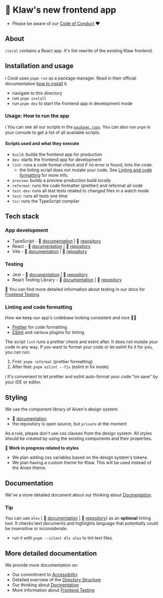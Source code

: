 # 🪸 Klaw's new frontend app

- Please be aware of our [Code of Conduct](../CODE_OF_CONDUCT.md) ❤️

## About

`/coral` contains a React app. It's the rewrite of the existing Klaw frontend. 

## Installation and usage 

ℹ️ Coral uses `pnpm run` as a package manager. Read in their official documentation [how to install](https://pnpm.io/installation) it. 

- navigate to this directory
- run `pnpm install`
- run `pnpm dev` to start the frontend app in development mode

### Usage: How to run the app

ℹ️ You can see all our scripts in the [`package.json`](package.json).
You can also run `pnpm` in your console to get a list of all available scripts.

#### Scripts used and what they execute
- `build`: builds the frontend app for production
- `dev`: starts the frontend app for development
- `lint`: runs a code format check and if no error is found, lints the code. 
  - the linting script does not mutate your code. See [Linting and code formatting](#linting-and-code-formatting) for more info.
- `preview`: builds a preview production build _locally_
- `reformat`: runs the code formatter (prettier) and reformat all code
- `test-dev`: runs all test tests related to changed files in a watch mode
- `test`: runs all tests one time
- `tsc`: runs the TypeScript compiler

## Tech stack

### App development
- TypeScript - 📃 [documentation](https://www.typescriptlang.org/) | 🐙 [repository](https://github.com/microsoft/TypeScript)
- React - 📃 [documentation](https://reactjs.org/docs/getting-started.html) | 🐙 [repository](https://github.com/facebook/react/)
- Vite - 📃 [documentation](https://vitejs.dev/guide/) | 🐙 [repository](https://github.com/vitejs/vite)

### Testing
- Jest - 📃 [documentation](https://jestjs.io/docs/getting-started) | 🐙 [repository](https://github.com/facebook/jest)
- React Testing Library - 📃 [documentation](https://testing-library.com/docs/react-testing-library/intro/) | 🐙 [repository](https://github.com/testing-library/react-testing-library)

📃 You can find more detailed information about testing in our docs for [Frontend Testing](docs/frontend-testing.md).

### Linting and code formatting
How we keep our app's codebase looking consistent and nice 💅🏼

- [Prettier](https://prettier.io/) for code formatting
- [ESlint](https://eslint.org/) and various plugins for linting

The script `lint` runs a prettier check and eslint after. It does not mutate your code in any way. If you want to format your code or let eslint fix it for you, you can run:

1. First: `pnpm reformat` (prettier formatting)
2. After that: `pnpm eslint --fix` (eslint in fix mode)

ℹ️ It's convenient to let prettier and eslint auto-format your code "on save" by your IDE or editor.

## Styling 

We use the component library of Aiven's design system:
  - 📃 [documentation](https://aiven-ds.netlify.app/)
  - the repository is open source, but `private` at the moment

As a rule, please don't use css classes from the design system. All styles should be created by using the existing components and their properties. 

__🔄 Work in progress related to styles__
- We plan adding css variables based on the design system's tokens.
- We plan having a custom theme for Klaw. This will be used instead of the Aiven theme.

## Documentation

We've a more detailed document about our thinking about [Docmentation](docs/documentation.md). 

### Tip
You can use `alex` ( 📃 [documentation]( https://alexjs.com/) | 🐙 [repository](https://github.com/get-alex/alex)) as an **optional** linting tool. It checks text documents and highlights language that potentially could be insensitive or inconsiderate. 

- run it with `pnpm --silent dlx alex` to lint text files.  


## More detailed documentation

We provide more documentation on:

- Our commitment to [Accessibility](docs/accessibility.md)
- Detailed overview of the [Directory Structure](docs/directory-structure.md)
- Our thinking about [Docmentation](docs/documentation.md)
- More information about [Frontend Testing](docs/frontend-testing.md)

